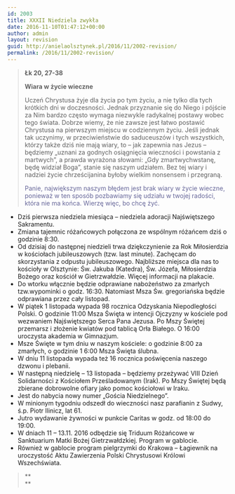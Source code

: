 ```yaml
---
id: 2003
title: XXXII Niedziela zwykła
date: 2016-11-10T01:47:12+00:00
author: admin
layout: revision
guid: http://anielaolsztynek.pl/2016/11/2002-revision/
permalink: /2016/11/2002-revision/
---
```

> **Łk 20, 27-38**
> 
> **Wiara w życie wieczne**
> 
> Uczeń Chrystusa żyje dla życia po tym życiu, a nie tylko dla tych krótkich dni w doczesności. Jednak przyznanie się do Niego i pójście za Nim bardzo często wymaga niezwykle radykalnej postawy wobec tego świata. Dobrze wiemy, że nie zawsze jest łatwo postawić Chrystusa na pierwszym miejscu w codziennym życiu. Jeśli jednak tak uczynimy, w przeciwieństwie do saduceuszów i tych wszystkich, którzy także dziś nie mają wiary, to &#8211; jak zapewnia nas Jezus &#8211; będziemy &#8222;uznani za godnych osiągnięcia wieczności i powstania z martwych&#8221;, a prawda wyrażona słowami: &#8222;Gdy zmartwychwstanę, będę widział Boga&#8221;, stanie się naszym udziałem. Bez tej wiary i nadziei życie chrześcijanina byłoby wielkim nonsensem i przegraną.
> 
> <span style="color: #666699;">Panie, największym naszym błędem jest brak wiary w życie wieczne, ponieważ w ten sposób pozbawiamy się udziału w twojej radości, która nie ma końca. Wierzę więc, bo chcę żyć. </span>

  * Dziś pierwsza niedziela miesiąca &#8211; niedziela adoracji Najświętszego Sakramentu.
  * Zmiana tajemnic różańcowych połączona ze wspólnym różańcem dziś o godzinie 8:30.
  * Od dzisiaj do następnej niedzieli trwa dziękczynienie za Rok Miłosierdzia w kościołach jubileuszowych (tzw. last minute). Zachęcam do skorzystania z odpustu jubileuszowego. Najbliższe miejsca dla nas to kościoły w Olsztynie: Św. Jakuba (Katedra), Św. Józefa, Miłosierdzia Bożego oraz kościół w Gietrzwałdzie. Więcej informacji na plakacie.
  * Do wtorku włącznie będzie odprawiane nabożeństwo za zmarłych tzw.wypominki o godz. 16:30. Natomiast Msza Św. gregoriańska będzie odprawiana przez cały listopad.
  * W piątek 1 listopada wypada 98 rocznica Odzyskania Niepodległości Polski. O godzinie 11:00 Msza Święta w intencji Ojczyzny w kościele pod wezwaniem Najświętszego Serca Pana Jezusa. Po Mszy Świętej przemarsz i złożenie kwiatów pod tablicą Orła Białego. O 16:00 uroczysta akademia w Gimnazjum.
  * Msze Święte w tym dniu w naszym kościele: o godzinie 8:00 za zmarłych, o godzinie 1 6:00 Msza Święta ślubna.
  * W dniu 11 listopada wypada też 16 rocznica poświęcenia naszego dzwonu i plebanii.
  * W następną niedzielę &#8211; 13 listopada &#8211; będziemy przeżywać VIII Dzień Solidarności z Kościołem Prześladowanym (Irak). Po Mszy Świętej będą zbierane dobrowolne ofiary jako pomoc kościołowi w Iraku.
  * Jest do nabycia nowy numer &#8222;Gościa Niedzielnego&#8221;.
  * W minionym tygodniu odszedł do wieczności nasz parafianin z Sudwy, ś.p. Piotr Ilinicz, lat 61.
  * Jutro wydawanie żywności w punkcie Caritas w godz. od 18:00 do 19:00.
  * W dniach 11 &#8211; 13.11. 2016 odbędzie się Triduum Różańcowe w Sanktuarium Matki Bożej Gietrzwałdzkiej. Program w gablocie.
  * Również w gablocie program pielgrzymki do Krakowa &#8211; Łagiewnik na uroczystość Aktu Zawierzenia Polski Chrystusowi Królowi Wszechświata.

> **  
>**